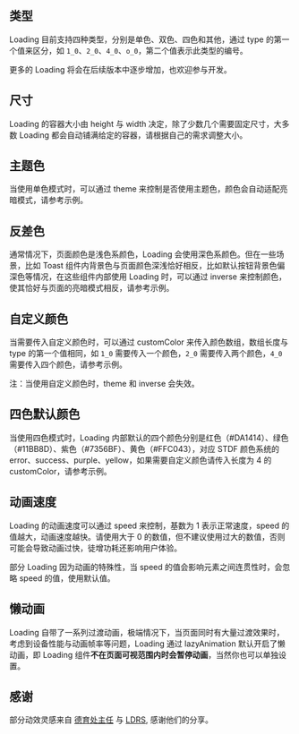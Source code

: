 ## 类型

Loading 目前支持四种类型，分别是单色、双色、四色和其他，通过 type 的第一个值来区分，如 `1_0`、`2_0`、`4_0`、`o_0`，第二个值表示此类型的编号。

更多的 Loading 将会在后续版本中逐步增加，也欢迎参与开发。

## 尺寸

Loading 的容器大小由 height 与 width 决定，除了少数几个需要固定尺寸，大多数 Loading 都会自动铺满给定的容器，请根据自己的需求调整大小。

## 主题色

当使用单色模式时，可以通过 theme 来控制是否使用主题色，颜色会自动适配亮暗模式，请参考示例。

## 反差色

通常情况下，页面颜色是浅色系颜色，Loading 会使用深色系颜色。但在一些场景，比如 Toast 组件内背景色与页面颜色深浅恰好相反，比如默认按钮背景色偏深色等情况，在这些组件内部使用 Loading 时，可以通过 inverse 来控制颜色，使其恰好与页面的亮暗模式相反，请参考示例。

## 自定义颜色

当需要传入自定义颜色时，可以通过 customColor 来传入颜色数组，数组长度与 type 的第一个值相同，如 `1_0` 需要传入一个颜色，`2_0` 需要传入两个颜色，`4_0` 需要传入四个颜色，请参考示例。

注：当使用自定义颜色时，theme 和 inverse 会失效。

## 四色默认颜色

当使用四色模式时，Loading 内部默认的四个颜色分别是红色（#DA1414）、绿色（#11BB8D）、紫色（#7356BF）、黄色（#FFC043），对应 STDF 颜色系统的 error、success、purple、yellow，如果需要自定义颜色请传入长度为 4 的 customColor，请参考示例。

## 动画速度

Loading 的动画速度可以通过 speed 来控制，基数为 1 表示正常速度，speed 的值越大，动画速度越快。请使用大于 0 的数值，但不建议使用过大的数值，否则可能会导致动画过快，徒增功耗还影响用户体验。

部分 Loading 因为动画的特殊性，当 speed 的值会影响元素之间连贯性时，会忽略 speed 的值，使用默认值。

## 懒动画

Loading 自带了一系列过渡动画，极端情况下，当页面同时有大量过渡效果时，考虑到设备性能与动画帧率等问题，Loading 通过 lazyAnimation 默认开启了懒动画，即 Loading 组件**不在页面可视范围内时会暂停动画**，当然你也可以单独设置。

## 感谢

部分动效灵感来自 [德育处主任](https://gitee.com/k21vin/front-end-data-visualization/tree/master/src/views/Native/PureCSS/pages/Loading/components) 与 [LDRS](https://uiball.com/ldrs), 感谢他们的分享。
